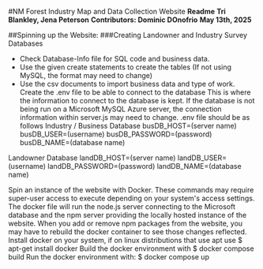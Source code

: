 #NM Forest Industry Map and Data Collection Website
**Readme**
**Tri Blankley, Jena Peterson**
**Contributors: Dominic DOnofrio**
**May 13th, 2025**

##Spinning up the Website:
###Creating Landowner and Industry Survey Databases

- Check Database-Info file for SQL code and business data.
- Use the given create statements to create the tables (If not using MySQL, the format may need to change)
- Use the csv documents to import business data and type of work.
  Create the .env file to be able to connect to the database
  This is where the information to connect to the database is kept. If the database is not being run on a Microsoft MySQL Azure server, the connection information within server.js may need to change.
  .env file should be as follows
  Industry / Business Database
  busDB_HOST=(server name)
  busDB_USER=(username)
  busDB_PASSWORD=(password)
  busDB_NAME=(database name)

Landowner Database
landDB_HOST=(server name)
landDB_USER=(username)
landDB_PASSWORD=(password)
landDB_NAME=(database name)

Spin an instance of the website with Docker. These commands may require super-user access to execute depending on your system's access settings.
The docker file will run the node.js server connecting to the Microsoft database and the npm server providing the locally hosted instance of the website. When you add or remove npm packages from the website, you may have to rebuild the docker container to see those changes reflected.
Install docker on your system, if on linux distributions that use apt use
$ apt-get install docker
Build the docker environment with
$ docker compose build
Run the docker environment with:
$ docker compose up
